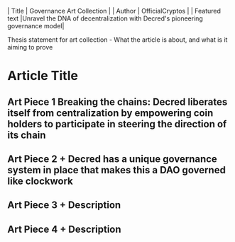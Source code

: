 | Title               | Governance Art Collection |
| Author              | OfficialCryptos |
| Featured text       |Unravel the DNA of decentralization with Decred's pioneering governance model|

Thesis statement for art collection - What the article is about, and what is it aiming to prove

# Article Title

## Art Piece 1 Breaking the chains: Decred liberates itself from centralization by empowering coin holders to participate in steering the direction of its chain

## Art Piece 2 + Decred has a unique governance system in place that makes this a DAO governed like clockwork

## Art Piece 3 + Description

## Art Piece 4 + Description
